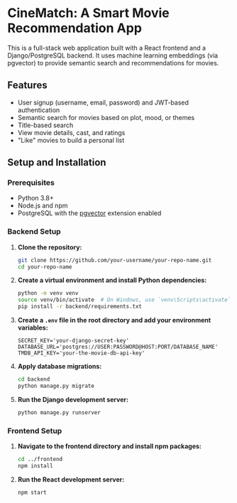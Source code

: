 # CineMatch: A Smart Movie Recommendation App

This is a full-stack web application built with a React frontend and a Django/PostgreSQL backend. It uses machine learning embeddings (via pgvector) to provide semantic search and recommendations for movies.

## Features

- User signup (username, email, password) and JWT-based authentication
- Semantic search for movies based on plot, mood, or themes
- Title-based search
- View movie details, cast, and ratings
- "Like" movies to build a personal list

## Setup and Installation

### Prerequisites

- Python 3.8+
- Node.js and npm
- PostgreSQL with the [pgvector](https://github.com/pgvector/pgvector) extension enabled

### Backend Setup

1.  **Clone the repository:**
    ```bash
    git clone https://github.com/your-username/your-repo-name.git
    cd your-repo-name
    ```

2.  **Create a virtual environment and install Python dependencies:**
    ```bash
    python -m venv venv
    source venv/bin/activate  # On Windows, use `venv\Scripts\activate`
    pip install -r backend/requirements.txt
    ```

3.  **Create a `.env` file in the root directory and add your environment variables:**
    ```
    SECRET_KEY='your-django-secret-key'
    DATABASE_URL='postgres://USER:PASSWORD@HOST:PORT/DATABASE_NAME'
    TMDB_API_KEY='your-the-movie-db-api-key'
    ```

4.  **Apply database migrations:**
    ```bash
    cd backend
    python manage.py migrate
    ```

5.  **Run the Django development server:**
    ```bash
    python manage.py runserver
    ```

### Frontend Setup

1.  **Navigate to the frontend directory and install npm packages:**
    ```bash
    cd ../frontend
    npm install
    ```

2.  **Run the React development server:**
    ```bash
    npm start
    ```